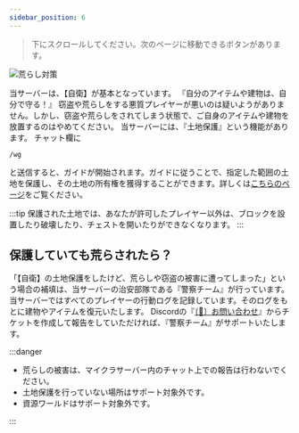 ```yaml
---
sidebar_position: 6
---
```


> 下にスクロールしてください。次のページに移動できるボタンがあります。

![荒らし対策](/img/mbf/label_protect.png)

当サーバーは、【自衛】が基本となっています。
『自分のアイテムや建物は、自分で守る！』
窃盗や荒らしをする悪質プレイヤーが悪いのは疑いようがありません。しかし、窃盗や荒らしをされてしまう状態で、ご自身のアイテムや建物を放置するのはやめてください。
当サーバーには、『土地保護』という機能があります。
チャット欄に
```
/wg
```
と送信すると、ガイドが開始されます。ガイドに従うことで、指定した範囲の土地を保護し、その土地の所有権を獲得することができます。詳しくは[こちらのページ](http://made-by-free.com/worldguard)をご覧ください。

:::tip
保護された土地では、あなたが許可したプレイヤー以外は、ブロックを設置したり破壊したり、チェストを開いたりができなくなります。
:::

## 保護していても荒らされたら？

「【自衛】の土地保護をしたけど、荒らしや窃盗の被害に遭ってしまった」という場合の補填は、当サーバーの治安部隊である『警察チーム』が行っています。
当サーバーではすべてのプレイヤーの行動ログを記録しています。そのログをもとに建物やアイテムを復元いたします。
Discordの『[〔🎫〕お問い合わせ](https://discord.com/channels/960062675012964352/960064578253901854)』からチケットを作成して報告をしていただければ、『警察チーム』がサポートいたします。

:::danger

- 荒らしの被害は、マイクラサーバー内のチャット上での報告は行わないでください。
- 土地保護を行っていない場所はサポート対象外です。
- 資源ワールドはサポート対象外です。

:::